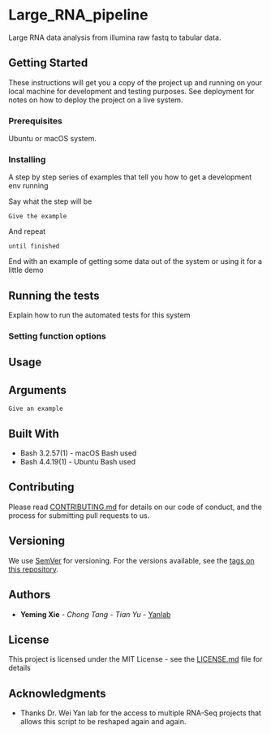 # Large_RNA_pipeline

Large RNA data analysis from illumina raw fastq to tabular data.

## Getting Started

These instructions will get you a copy of the project up and running on your local machine for development and testing purposes. See deployment for notes on how to deploy the project on a live system.

### Prerequisites

Ubuntu or macOS system.


### Installing

A step by step series of examples that tell you how to get a development env running

Say what the step will be

```
Give the example
```

And repeat

```
until finished
```

End with an example of getting some data out of the system or using it for a little demo

## Running the tests

Explain how to run the automated tests for this system

### Setting function options

## Usage

## Arguments

```
Give an example
```

## Built With

* Bash 3.2.57(1) - macOS Bash used
* Bash 4.4.19(1) - Ubuntu Bash used

## Contributing

Please read [CONTRIBUTING.md](https://gist.github.com/PurpleBooth/b24679402957c63ec426) for details on our code of conduct, and the process for submitting pull requests to us.

## Versioning

We use [SemVer](http://semver.org/) for versioning. For the versions available, see the [tags on this repository](https://github.com/your/project/tags). 

## Authors

* **Yeming Xie** - *Chong Tang* - *Tian Yu* - [Yanlab](http://www.weiyanlab.com/home.html)

## License

This project is licensed under the MIT License - see the [LICENSE.md](LICENSE.md) file for details

## Acknowledgments

* Thanks Dr. Wei Yan lab for the access to multiple RNA-Seq projects that allows this script to be reshaped again and again.
